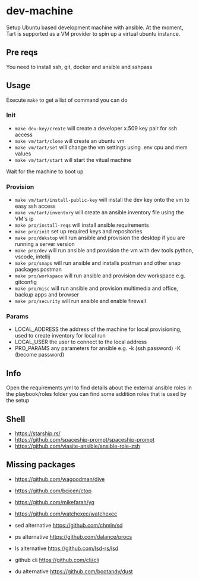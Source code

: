 # dev-machine
Setup Ubuntu based development machine with ansible. At the moment, Tart is supported as a VM provider to spin 
up a virtual ubuntu instance.

## Pre reqs
You need to install ssh, git, docker and ansible and sshpass

## Usage

Execute `make` to get a list of command you can do

### Init

* `make dev-key/create` will create a developer x.509 key pair for ssh access
* `make vm/tart/clone` will create an ubuntu vm
* `make vm/tart/set` will change the vm settings using .env cpu and mem values
* `make vm/tart/start` will start the vitual machine

Wait for the machine to boot up

### Provision

* `make vm/tart/install-public-key` will install the dev key onto the vm to easy ssh access
* `make vm/tart/inventory` will create an ansible inventory file using the VM's ip
* `make pro/install-reqs` will install ansible requirements
* `make pro/init` set up required keys and repositories
* `make pro/dekstop` will run ansible and provision the desktop if you are running a server version
* `make pro/dev` will run ansible and provision the vm with dev tools python, vscode, intellij
* `make pro/snaps` will run ansible and installs postman and other snap packages postman
* `make pro/workspace` will run ansible and provision dev workspace e.g. gitconfig
* `make pro/misc` will run ansible and provision multimedia and office, backup apps and browser
* `make pro/security` will run ansible and enable firewall

### Params

* LOCAL_ADDRESS the address of the machine for local provisioning, used to create inventory for local run
* LOCAL_USER the user to connect to the local address
* PRO_PARAMS any parameters for ansible e.g. -k (ssh password) -K (become password)

## Info

Open the requirements.yml to find details about the external ansible roles
in the playbook/roles folder you can find some addition roles that is used by the setup

## Shell

* https://starship.rs/
* https://github.com/spaceship-prompt/spaceship-prompt
* https://github.com/viasite-ansible/ansible-role-zsh

## Missing packages

* https://github.com/wagoodman/dive
* https://github.com/bcicen/ctop
* https://github.com/mikefarah/yq
* https://github.com/watchexec/watchexec

* sed alternative https://github.com/chmln/sd
* ps alternative https://github.com/dalance/procs
* ls alternative https://github.com/lsd-rs/lsd
* github cli https://github.com/cli/cli 
* du alternative https://github.com/bootandy/dust